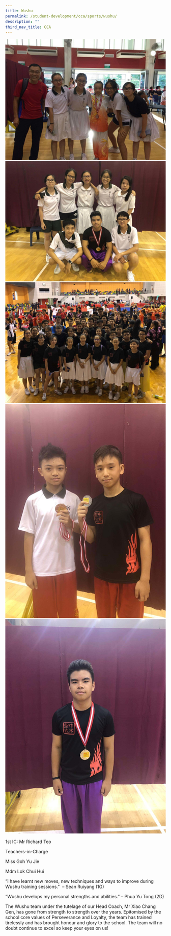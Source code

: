 ```yaml
---
title: Wushu
permalink: /student-development/cca/sports/wushu/
description: ""
third_nav_title: CCA
---
```

<img src="/images/2019_Wushu_01.jpg" 
         style="width:600px"
	/>
<br>
<img src="/images/2019_Wushu_02.jpg" 
         style="width:600px"
	/>
<br>
<img src="/images/2019_Wushu_03.jpg" 
         style="width:600px"
	/>
<br>
<img src="/images/2019_Wushu_04.jpg" 
         style="width:600px"
	/>
<br>
<img src="/images/2019_Wushu_05.jpg" 
         style="width:600px"
	/>
<br>


1st IC: Mr Richard Teo

  

Teachers-in-Charge  

Miss Goh Yu Jie

Mdm Lok Chui Hui

  

  

“I have learnt new moves, new techniques and ways to improve during Wushu training sessions.”  – Sean Ruiyang (1G)

  

“Wushu develops my personal strengths and abilities.” – Phua Yu Tong (2D)

  

The Wushu team under the tutelage of our Head Coach, Mr Xiao Chang Gen, has gone from strength to strength over the years. Epitomised by the school core values of Perseverance and Loyalty, the team has trained tirelessly and has brought honour and glory to the school. The team will no doubt continue to excel so keep your eyes on us!
